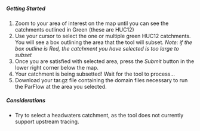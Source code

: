 
##### Getting Started

1. Zoom to your area of interest on the map until you can see the catchments outlined in Green (these are HUC12)
2. Use your cursor to select the one or multiple green HUC12 catchments. You will see a box outlining the area that the tool will subset. _Note: if the box outline is Red, the catchment you have selected is too large to subset_
3. Once you are satisfied with selected area, press the _Submit_ button in the lower right corner below the map.
4. Your catchment is being subsetted! Wait for the tool to process...
5. Download your tar.gz file containing the domain files necessary to run the ParFlow at the area you selected.

##### Considerations

- Try to select a headwaters catchment, as the tool does not currently support upstream tracing.

